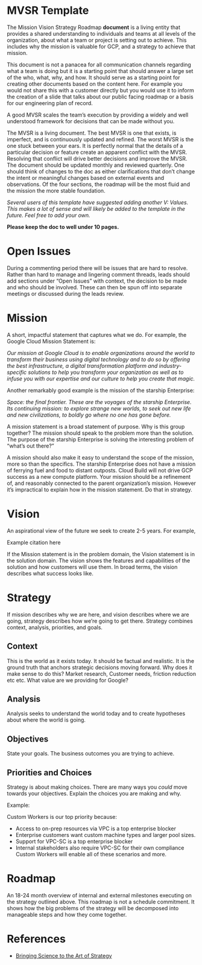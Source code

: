# MVSR Template

The Mission Vision Strategy Roadmap **document** is a living entity that provides a shared understanding to individuals and teams at all levels of the organization, about what a team or project is setting out to achieve. This includes why the mission is valuable for GCP, and a strategy to achieve that mission. 

This document is not a panacea for all communication channels regarding what a team is doing but it is a starting point that should answer a large set of the who, what, why, and how. It should serve as a starting point for creating other documents based on the content here. For example you would not share this with a customer directly but you would use it to inform the creation of a slide that talks about our public facing roadmap or a basis for our engineering plan of record. 

A good MVSR scales the team’s execution by providing a widely and well understood framework for decisions that can be made without you.

The MVSR is a living document. The best MVSR is one that exists, is imperfect, and is continuously updated and refined. The worst MVSR is the one stuck between your ears. It is perfectly normal that the details of a particular decision or feature create an apparent conflict with the MVSR. Resolving that conflict will drive better decisions and improve the MVSR. The document should be updated monthly and reviewed quarterly. One should think of changes to the doc as either clarifications that don’t change the intent or meaningful changes based on external events and observations. Of the four sections, the roadmap will be the most fluid and the mission the more stable foundation. 

*Several users of this template have suggested adding another V: Values. This makes a lot of sense and will likely be added to the template in the future. Feel free to add your own.*

**Please keep the doc to well under 10 pages.**

# Open Issues

During a commenting period there will be issues that are hard to resolve. Rather than hard to manage and lingering comment threads, leads should add sections under “Open Issues” with context, the decision to be made and who should be involved. These can then be spun off into separate meetings or discussed during the leads review.

# Mission

A short, impactful statement that captures what we do.  For example, the Google Cloud Mission Statement is:

*Our mission at Google Cloud is to enable organizations around the world to transform their business using digital technology and to do so by offering the best infrastructure, a digital transformation platform and industry-specific solutions to help you transform your organization as well as to infuse you with our expertise and our culture to help you create that magic.* 

 Another remarkably good example is the mission of the starship Enterprise:

*Space: the final frontier. These are the voyages of the starship Enterprise. Its continuing mission: to explore strange new worlds, to seek out new life and new civilizations, to boldly go where no one has gone before.*

A mission statement is a broad statement of purpose. Why is this group together? The mission should speak to the problem more than the solution. The purpose of the starship Enterprise is solving the interesting problem of “what’s out there?” 

A mission should also make it easy to understand the scope of the mission, more so than the specifics. The starship Enterprise does not have a mission of ferrying fuel and food to distant outposts. Cloud Build will not drive GCP success as a new compute platform. Your mission should be a refinement of, and reasonably connected to the parent organization’s mission. However it’s impractical to explain how in the mission statement. Do that in strategy.

# Vision

An aspirational view of the future we seek to create 2-5 years. For example, 

Example citation here

If the Mission statement is in the problem domain, the Vision statement is in the solution domain. The vision shows the features and capabilities of the solution and how customers will use them. In broad terms, the vision describes what success looks like.

# Strategy

If mission describes why we are here, and vision describes where we are going, strategy describes how we’re going to get there. Strategy combines context, analysis, priorities, and goals.

## Context

This is the world as it exists today. It should be factual and realistic. It is the ground truth that anchors strategic decisions moving forward. Why does it make sense to do this? Market research, Customer needs, friction reduction etc etc. What value are we providing for Google? 

## Analysis

Analysis seeks to understand the world today and to create hypotheses about where the world is going. 

## Objectives

State your goals. The business outcomes you are trying to achieve.

## Priorities and Choices

Strategy is about making choices. There are many ways you *could* move towards your objectives. Explain the choices you are making and why.

Example: 

Custom Workers is our top priority because:

* Access to on-prep resources via VPC is a top enterprise blocker  
* Enterprise customers want custom machine types and larger pool sizes.  
* Support for VPC-SC is a top enterprise blocker  
* Internal stakeholders also require VPC-SC for their own compliance  
  Custom Workers will enable all of these scenarios and more.

# Roadmap

An 18-24 month overview of internal and external milestones executing on the strategy outlined above. This roadmap is not a schedule commitment. It shows how the big problems of the strategy will be decomposed into manageable steps and how they come together.

# References

* [Bringing Science to the Art of Strategy](https://hbr.org/2012/09/bringing-science-to-the-art-of-strategy)

